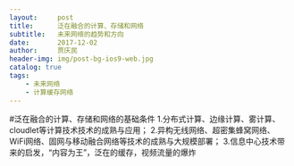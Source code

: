 ```yaml
---
layout:     post
title:      泛在融合的计算、存储和网络
subtitle:   未来网络的趋势和方向
date:       2017-12-02
author:     贾庆民
header-img: img/post-bg-ios9-web.jpg
catalog: true
tags:
    - 未来网络
    - 计算缓存网络
---
```


#泛在融合的计算、存储和网络的基础条件
1.分布式计算、边缘计算、雾计算、cloudlet等计算技术技术的成熟与应用；
2.异构无线网络、超密集蜂窝网络、WiFi网络、固网与移动融合网络等技术的成熟与大规模部署；
3.信息中心技术带来的启发，“内容为王”，泛在的缓存，视频流量的爆炸


